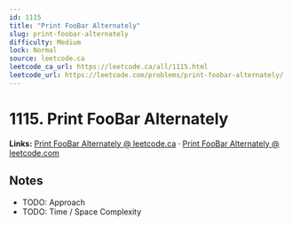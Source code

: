 ```yaml
--- 
id: 1115
title: "Print FooBar Alternately"
slug: print-foobar-alternately
difficulty: Medium
lock: Normal
source: leetcode.ca
leetcode_ca_url: https://leetcode.ca/all/1115.html
leetcode_url: https://leetcode.com/problems/print-foobar-alternately/
---
```


# 1115. Print FooBar Alternately

**Links:** [Print FooBar Alternately @ leetcode.ca](https://leetcode.ca/all/1115.html) · [Print FooBar Alternately @ leetcode.com](https://leetcode.com/problems/print-foobar-alternately/)

## Notes
- TODO: Approach
- TODO: Time / Space Complexity
